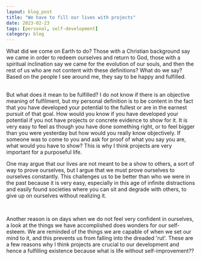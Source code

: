 ```yaml
---
layout: blog_post
title: "We have to fill our lives with projects"
date: 2023-02-23
tags: [personal, self-development]
category: blog
---
```


What did we come on Earth to do? Those with a Christian background say we came in order to redeem ourselves and return to God, those with a spiritual inclination say we came for the evolution of our souls, and then the rest of us who are not content with these definitions? What do we say? Based on the people I see around me, they say to be happy and fulfilled.

<br>
But what does it mean to be fulfilled? I do not know if there is an objective meaning of fulfilment, but my personal definition is to be content in the fact that you have developed your potential to the fullest or are in the earnest pursuit of that goal. How would you know if you have developed your potential if you not have projects or concrete evidence to show for it. It is very easy to feel as though you have done something right, or to feel bigger than you were yesterday but how would you really know objectively. If someone was to come to you and ask for proof of what you say you are, what would you have to show? This is why I think projects are very important for a purposeful life.

<br>

One may argue that our lives are not meant to be a show to others, a sort of way to prove ourselves, but I argue that we must prove ourselves to ourselves constantly. This challenges us to be better than who we were in the past because it is very easy, especially in this age of infinite distractions and easily found societies where you can sit and degrade with others, to give up on ourselves without realizing it.

<br>

Another reason is on days when we do not feel very confident in ourselves, a look at the things we have accomplished does wonders for our self-esteem. We are reminded of the things we are capable of when we set our mind to it, and this prevents us from falling into the dreaded 'rut'.
These are a few reasons why I think projects are crucial to our development and hence a fulfilling existence because what is life without self-improvement??


